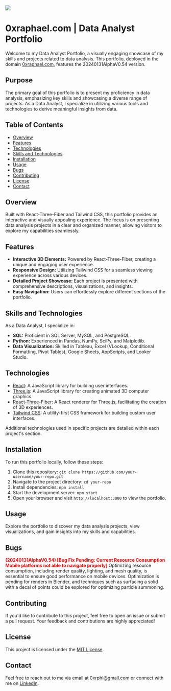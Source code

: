 <a href="https://www.youtube.com/watch?v=LugrFo-gq1M">
  <img src="https://media.giphy.com/media/v1.Y2lkPTc5MGI3NjExdWc1enRsc294dzg5a2FtNmpvbDBhejRwd2VueTY4dW53MDJsMHRicSZlcD12MV9pbnRlcm5hbF9naWZfYnlfaWQmY3Q9Zw/Rbvh69Ofg2NdGfMrGM/source.gif">
</a>

# 0xraphael.com | Data Analyst Portfolio

Welcome to my Data Analyst Portfolio, a visually engaging showcase of my skills and projects related to data analysis. This portfolio, deployed in the domain [0xraphael.com](https://0xraphael.com/), features the 20240131AlphaV0.54 version.

## Purpose

The primary goal of this portfolio is to present my proficiency in data analysis, emphasizing key skills and showcasing a diverse range of projects. As a Data Analyst, I specialize in utilizing various tools and technologies to derive meaningful insights from data.

## Table of Contents

- [Overview](#overview)
- [Features](#features)
- [Technologies](#technologies)
- [Skills and Technologies](#skills-and-technologies)
- [Installation](#installation)
- [Usage](#usage)
- [Bugs](#Bugs)
- [Contributing](#contributing)
- [License](#license)
- [Contact](#contact)

## Overview

Built with React-Three-Fiber and Tailwind CSS, this portfolio provides an interactive and visually appealing experience. The focus is on presenting data analysis projects in a clear and organized manner, allowing visitors to explore my capabilities seamlessly.

## Features

- **Interactive 3D Elements:** Powered by React-Three-Fiber, creating a unique and engaging user experience.
- **Responsive Design:** Utilizing Tailwind CSS for a seamless viewing experience across various devices.
- **Detailed Project Showcase:** Each project is presented with comprehensive descriptions, visualizations, and insights.
- **Easy Navigation:** Users can effortlessly explore different sections of the portfolio.

## Skills and Technologies

As a Data Analyst, I specialize in:

- **SQL:** Proficient in SQL Server, MySQL, and PostgreSQL.
- **Python:** Experienced in Pandas, NumPy, SciPy, and Matplotlib.
- **Data Visualization:** Skilled in Tableau, Excel (VLookup, Conditional Formatting, Pivot Tables), Google Sheets, AppScripts, and Looker Studio.

## Technologies

- [React](https://reactjs.org/): A JavaScript library for building user interfaces.
- [Three.js](https://threejs.org/): A JavaScript library for creating animated 3D computer graphics.
- [React-Three-Fiber](https://github.com/pmndrs/react-three-fiber): A React renderer for Three.js, facilitating the creation of 3D experiences.
- [Tailwind CSS](https://tailwindcss.com/): A utility-first CSS framework for building custom user interfaces.

Additional technologies used in specific projects are detailed within each project's section.

## Installation

To run this portfolio locally, follow these steps:

1. Clone this repository: `git clone https://github.com/your-username/your-repo.git`
2. Navigate to the project directory: `cd your-repo`
3. Install dependencies: `npm install`
4. Start the development server: `npm start`
5. Open your browser and visit `http://localhost:3000` to view the portfolio.

## Usage

Explore the portfolio to discover my data analysis projects, view visualizations, and gain insights into my skills and capabilities.

## Bugs
**<span style="color:red">(20240131AlphaV0.54) [Bug Fix Pending: Current Resource Consumption Mobile platforms not able to navigate properly]</span>**
Optimizing resource consumption, including render quality, lighting, and mesh quality, is essential to ensure good performance on mobile devices. Optimization is pending for renders in Blender, and techniques such as surfacing a solid with a decal of points could be explored for optimizing particle summoning.


## Contributing

If you'd like to contribute to this project, feel free to open an issue or submit a pull request. Your feedback and contributions are highly appreciated!

## License

This project is licensed under the [MIT License](LICENSE).

## Contact

Feel free to reach out to me via email at [0xrphl@gmail.com](mailto:0xrphl@gmail.com) or connect with me on [LinkedIn](https://www.linkedin.com/in/0xraphael/).
